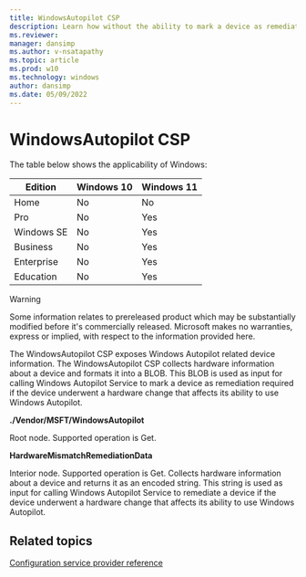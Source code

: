 ```yaml
---
title: WindowsAutopilot CSP
description: Learn how without the ability to mark a device as remediation required, the device will remain in a broken state, which results in security and privacy concerns in Autopilot.
ms.reviewer: 
manager: dansimp
ms.author: v-nsatapathy
ms.topic: article
ms.prod: w10
ms.technology: windows
author: dansimp
ms.date: 05/09/2022
---
```


# WindowsAutopilot CSP

The table below shows the applicability of Windows:

|Edition|Windows 10|Windows 11|
|--- |--- |--- |
|Home|No|No|
|Pro|No|Yes|
|Windows SE|No|Yes|
|Business|No|Yes|
|Enterprise|No|Yes|
|Education|No|Yes|

> [!WARNING]
> Some information relates to prereleased product which may be substantially modified before it's commercially released. Microsoft makes no warranties, express or implied, with respect to the information provided here.

The WindowsAutopilot CSP exposes Windows Autopilot related device information. The WindowsAutopilot CSP collects hardware information about a device and formats it into a BLOB. This BLOB is used as input for calling Windows Autopilot Service to mark a device as remediation required if the device underwent a hardware change that affects its ability to use Windows Autopilot.

**./Vendor/MSFT/WindowsAutopilot**

Root node. Supported operation is Get.

**HardwareMismatchRemediationData**

Interior node. Supported operation is Get. Collects hardware information about a device and returns it as an encoded string. This string is used as input for calling Windows Autopilot Service to remediate a device if the device underwent a hardware change that affects its ability to use Windows Autopilot.

## Related topics

[Configuration service provider reference](configuration-service-provider-reference.md)